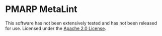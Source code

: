# PMARP MetaLint

This software has not been extensively tested and has not been released for use. Licensed under the [Apache 2.0 License](https://github.com/TFNRP/metalint/blob/main/LICENSE).